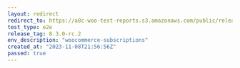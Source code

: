 ```yaml
---
layout: redirect
redirect_to: https://a8c-woo-test-reports.s3.amazonaws.com/public/release/8.3.0-rc.2/woocommerce-subscriptions/e2e/index.html
test_type: e2e
release_tag: 8.3.0-rc.2
env_description: "woocommerce-subscriptions"
created_at: "2023-11-08T21:56:56Z"
passed: true
---
```

